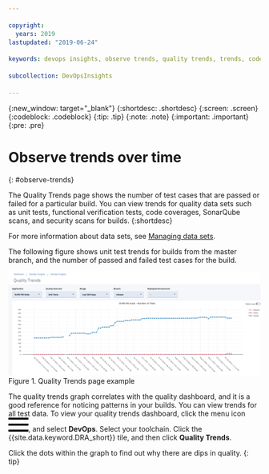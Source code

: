 ```yaml
---

copyright:
  years: 2019
lastupdated: "2019-06-24"

keywords: devops insights, observe trends, quality trends, trends, code coverage, test, tests, verification, app, sonarqube, dashboard

subcollection: DevOpsInsights

---
```


{:new_window: target="_blank"}
{:shortdesc: .shortdesc}
{:screen: .screen}
{:codeblock: .codeblock}
{:tip: .tip}
{:note: .note}
{:important: .important}
{:pre: .pre}

# Observe trends over time
{: #observe-trends}

The Quality Trends page shows the number of test cases that are passed or failed for a particular build. You can view trends for quality data sets such as unit tests, functional verification tests, code coverages, SonarQube scans, and security scans for builds. 
{:shortdesc}

For more information about data sets, see [Managing data sets](/docs/ContinuousDelivery?topic=ContinuousDelivery-adding-data-sets).

The following figure shows unit test trends for builds from the master branch, and the number of passed and failed test cases for the build. 

![Deployment Unit Test Trends](images/DRA_unit_test_trends.png "Quality Trends page has a graph of passed and failed tests for a selected app and data set") Figure 1. Quality Trends page example

The quality trends graph correlates with the quality dashboard, and it is a good reference for noticing patterns in your builds. You can view trends for all test data. To view your quality trends dashboard, click the menu icon ![hamburger icon](images/icon_hamburger.svg), and select **DevOps**. Select your toolchain. Click the {{site.data.keyword.DRA_short}} tile, and then click **Quality Trends**. 

Click the dots within the graph to find out why there are dips in quality. 
{: tip}  
